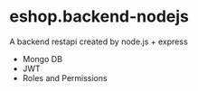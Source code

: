 # eshop.backend-nodejs
A backend restapi created by node.js + express
+ Mongo DB
+ JWT
+ Roles and Permissions
